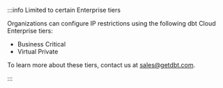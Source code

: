 :::info Limited to certain Enterprise tiers

Organizations can configure IP restrictions using the following dbt Cloud Enterprise tiers:
 * Business Critical 
 * Virtual Private

To learn more about these tiers, contact us at [sales@getdbt.com](sales@getdbt.com).

:::
